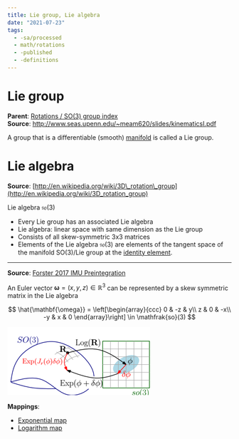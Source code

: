 ```yaml
---
title: Lie group, Lie algebra
date: "2021-07-23"
tags:
  - -sa/processed
  - math/rotations
  - -published
  - -definitions
---
```


# Lie group

**Parent**: [Rotations / SO(3) group index](rotations-so3-group-index.md)  
**Source**: <http://www.seas.upenn.edu/~meam620/slides/kinematicsI.pdf>

A group that is a differentiable (smooth) [manifold](manifolds.md) is called a Lie group.


# Lie algebra

**Source**: [http://en.wikipedia.org/wiki/3D\_rotation\_group](http://en.wikipedia.org/wiki/3D_rotation_group)

Lie algebra $\mathfrak{so}(3)$

*   Every Lie group has an associated Lie algebra
*   Lie algebra: linear space with same dimension as the Lie group
*   Consists of all skew-symmetric 3x3 matrices
*   Elements of the Lie algebra $\mathfrak{so}(3)$ are elements of the tangent space of the manifold SO(3)/Lie group at the [identity element](rotations/identity-of-a-group.md).

---

**Source**: [Forster 2017 IMU Preintegration](forster-2017-imu-preintegration.md)

An Euler vector $\mathbf{\omega} = \left(x,y,z\right) \in \mathbb{R}^3$ can be represented by a skew symmetric matrix in the Lie algebra

$$
\hat{\mathbf{\omega}} = \left[\begin{array}{ccc}
	0 & -z & y\\
	z & 0 & -x\\
	-y & x & 0
	\end{array}\right] \in \mathfrak{so}(3)
$$

![lie-group-maps](/_img/lie-group-maps.png)

**Mappings**:
* [Exponential map](rotations/exponential-map.md)
* [Logarithm map](rotations/logarithm-map.md)

